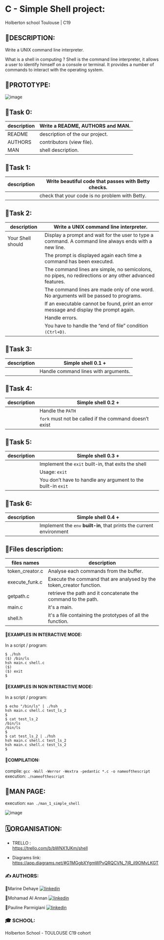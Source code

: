 # C - Simple Shell project:
Holberton school Toulouse | C19

## 📝DESCRIPTION:

Write a UNIX command line interpreter.

What is a shell in computing ?
Shell is the command line interpreter, it allows a user to identify himself on a console or terminal. It provides a number of commands to interact with the operating system.

## 📝PROTOTYPE:

![image](https://zupimages.net/up/22/49/5mj8.png)

## 📜Task 0:

| description        |   Write a README, AUTHORS and  MAN.                                                       |
| ----------------- | ------------------------------------------------------------------ |
|README| description of the our project.
|AUTHORS| contributors (view file).
|MAN| shell description.

## 📜Task 1:

| description        |  Write beautiful code that passes with Betty checks.   
| ----------------- | ------------------------------------------------------------------ |
|| check that your code is no problem with Betty.

## 📜Task 2:

|   description     |  Write a UNIX command line interpreter.                                                              |
| ----------------- | ------------------------------------------------------------------ |
| Your Shell should | Display a prompt and wait for the user to type a command. A command line always ends with a new line.  |
|| The prompt is displayed again each time a command has been executed.
|| The command lines are simple, no semicolons, no pipes, no redirections or any other advanced features.
|| The command lines are made only of one word. No arguments will be passed to programs.
|| If an executable cannot be found, print an error message and display the prompt again.
|| Handle errors.
|| You have to handle the “end of file” condition `(Ctrl+D)`.

## 📜Task 3:

|   description     |  Simple shell 0.1 +                                                                    |
| ----------------- | ------------------------------------------------------------------ |
|| Handle command lines with arguments.

## 📜Task 4:

| description           |  Simple shell 0.2 +                                                           |
| ----------------- | ------------------------------------------------------------------ |
|| Handle the `PATH`
|| `fork` must not be called if the command doesn’t exist

## 📜Task 5:

| description           |  Simple shell 0.3 +                                                               |
| ----------------- | ------------------------------------------------------------------ |
|| Implement the `exit` built-in, that exits the shell
|| Usage: `exit`
|| You don’t have to handle any argument to the built-in `exit`

## 📜Task 6:

| description           |  Simple shell 0.4 +                                                            |
| ----------------- | ------------------------------------------------------------------ |
|| Implement the `env` **built-in**, that prints the current environment


## 📝Files description:

| files names             | description                                                                |
| ----------------- | ------------------------------------------------------------------ |
|token_creator.c| Analyse each commands from the buffer.
|execute_funk.c| Execute the command that are analysed by the token_creator function.
|getpath.c| retrieve the path and it concatenate the command to the path.
|main.c| it's a main.
|shell.h| it's a file containing the prototypes of all the function.

#### 📃EXAMPLES IN INTERACTIVE MODE:
In a script / program:  

`$ ./hsh`  
`($) /bin/ls`  
`hsh main.c shell.c`  
`($)`  
`($) exit`    
`$` 

#### 📃EXAMPLES IN NON INTERACTIVE MODE:
In a script / program:  

`$ echo "/bin/ls" | ./hsh`  
`hsh main.c shell.c test_ls_2`  
`$`  
`$ cat test_ls_2`  
`/bin/ls`  
`/bin/ls`  
`$`  
`$ cat test_ls_2 | ./hsh`  
`hsh main.c shell.c test_ls_2`  
`hsh main.c shell.c test_ls_2`  
`$`  

#### 📃COMPILATION:

compile:
`gcc -Wall -Werror -Wextra -pedantic *.c -o nameofthescript`  
execution: `./nameofthescript`
 
## 📖MAN PAGE:
execution: `man ./man_1_simple_shell`

![image](https://zupimages.net/up/22/49/2auu.png)

## 🗓ORGANISATION:

- TRELLO :  
  https://trello.com/b/bWNX1UKm/shell

- Diagrams link:  
  https://app.diagrams.net/#G1MGgbXYgmWPvQRQCVN_7jR_iI9OMvLKGT

### ✍ AUTHORS: 
🔸Marine Dehaye
[![linkedin](https://img.shields.io/badge/linkedin-white?style=for-the-badge&logo=linkedin&logoColor=black)](https://www.linkedin.com/in/marine-dehaye-9a5b39127/?originalSubdomain=fr)

🔸Mohamad Al Annan 
[![linkedin](https://img.shields.io/badge/linkedin-white?style=for-the-badge&logo=linkedin&logoColor=black)](https://www.linkedin.com/in/mohamad-al-annan-325b0776/?originalSubdomain=lb)

🔸Pauline Parmigiani
[![linkedin](https://img.shields.io/badge/linkedin-white?style=for-the-badge&logo=linkedin&logoColor=black)](https://www.linkedin.com/in/pauline-parmigiani-36384017b/?originalSubdomain=fr)

### 🎓 SCHOOL:

Holberton School - TOULOUSE
C19 cohort

